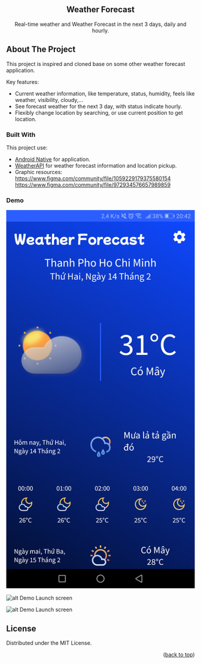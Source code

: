 <div id="top"></div>
<br />
<div align="center">
  <h2 align="center">Weather Forecast</h2>

  <p align="center">
    Real-time weather and Weather Forecast in the next 3 days, daily and hourly.
    <br />
  </p>
</div>

<!-- ABOUT THE PROJECT -->

## About The Project

This project is inspired and cloned base on some other weather forecast application.

Key features:

* Current weather information, like temperature, status, humidity, feels like weather, visibility,
  cloudy,...
* See forecast weather for the next 3 day, with status indicate hourly.
* Flexibly change location by searching, or use current position to get location.

### Built With

This project use:

* [Android Native](https://developer.android.com/) for application.
* [WeatherAPI](https://www.weatherapi.com/) for weather forecast information and location pickup.
* Graphic resources:
  https://www.figma.com/community/file/1059229179375580154
  https://www.figma.com/community/file/972934576657989859

### Demo

![alt Demo Launch screen](https://github.com/DucThu-Dev/Weather-Forecast/blob/master/photos/weather_forecast_demo.jpg?raw=true)

![alt Demo Launch screen](https://github.com/DucThu-Dev/Weather-Forecast/blob/master/photos/weather_forecast_overview.gif?raw=true)

![alt Demo Launch screen](https://github.com/DucThu-Dev/Weather-Forecast/blob/master/photos/weather_forecast_change_location.gif?raw=true)

<!-- LICENSE -->

## License

Distributed under the MIT License.

<p align="right">(<a href="#top">back to top</a>)</p>
